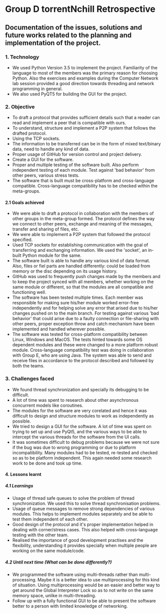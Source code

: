 <!---
Contents: about organization of the work, technology, etc
* compared to your objectives: 
  - what works
  - what does not work yet
* the difficulties you faced
* Learnings:
  - the lessons you learned
  - what you would keep for next time, what you would do differently
-->

# Group D torrentNchill Retrospective
## Documentation of the issues, solutions and future works related to the planning and implementation of the project.

### 1. Technology
* We used Python Version 3.5 to implement the project. Familiarity of the language to most of the members was the primary reason for choosing Python. Also the exercises and examples during the Computer Network lab session provided a good direction towards threading and network programming in general. 
* We also used PyQT5 for building the GUI for the project.

### 2. Objective
* To draft a protocol that provides sufficient details such that a reader can read and implement a peer that is compatible with ours.
* To understand, structure and implement a P2P system that follows the drafted protocol. 
* Using the TCP sockets.
* The information to be transferred can be in the form of mixed text/binary data, need to handle any kind of data.
* Proper usage of GitHub for version control and project delivery.
* Create a GUI for the software.
* Proper and multiple testing of the software built. Also perform independent testing of each module. Test against 'bad behavior' from other peers, various stress tests.
* The software that is built must be cross-platform and cross-language compatible. Cross-language compatibility has to be checked within the meta-groups.

#### 2.1 Goals achieved
* We were able to draft a protocol in collaboration with the members of other groups in the meta-group formed. The protocol defines the way we connect to other peers, exchange and meaning of the messages, transfer and sharing of files, etc. 
* We were able to implement a P2P system that followed the protocol specified. 
* Used TCP sockets for establishing communication with the goal of transferring and exchanging information. We used the 'socket', an in-built Python module for the same.
* The software built is able to handle any various kind of data format. Also, files or fiel parts are handled differently: could be loaded from memory or the disc depending on its usage history.
* GitHub was used to frequently push changes made by the members and to keep the project synced with all members, whether working on the same module or different, so that the modules are all compatible and functioning well.
* The software has been tested multiple times. Each member was responsible for making sure his/her module worked error-free independently and for helping solve any error that arised due to his/her changes pushed on to the main branch. 
 For testing against various 'bad behavior' that could arise due to a faulty connection or file-sharing with other peers, proper exception throw and catch mechanism have been implemented and handled wherever possible.
* The software was tested for cross-platform compatibility between Linux, Windows and MacOS. The tests hinted towards some OS dependent modules and these were changed to a more platform robust module.
 Cross-language compatibility test was doing in collaboration with Group E, who are using Java. The system was able to send and receive files in accordance to the protocol described and followed by both the teams.
 
### 3. Challenges faced
* We found thread synchronization and specially its debugging to be difficult.
* A lot of time was spent to research about other asynchronous concurrent models like coroutines.
* The modules for the software are very corelated and hence it was difficult to design and structure modules to work as independently as possible. 
* We tried to design a GUI for the software. A lot of time was spent on trying to set up and use PyQt5, and the various ways to be able to intercept the various threads for the software from the UI calls. 
* It was sometimes difficult to debug problems because we were not sure if the bug was due to wrong programming or due to platform incompatibility. Many modules had to be tested, re-tested and checked so as to be platform independent. This again needed some research work to be done and took up time.

#### 4. Lessons learnt 

##### 4.1 Learnings
* Usage of thread safe queues to solve the problem of thread synchronization. We used this to solve thread synchronisation problems.
* Usage of queue messages to remove strong dependencies of various modules. This helps to implement modules separately and be able to test them independent of each other.
* Good design of the protocol and it's proper implementation helped in dealing with corner/stress cases. This also helped with cross-language testing with the other team.
* Realised the importance of good development practises and the flexibility, understanding it provides specially when multiple people are working on the same module/code.

##### 4.2 Until next time (What can be done differently?)
* We programmed the software using multi-threads rather than multi-processing. Maybe it is a better idea to use multiprocessing for this kind of situation. Using multiprocessing would be an easier and better way to get around the Global Interpreter Lock so as to not write on the same memory space, unlike in multi-threading.
* Follow up with a fully functional GUI to be able to present the software better to a person with limited knowledge of networking.
